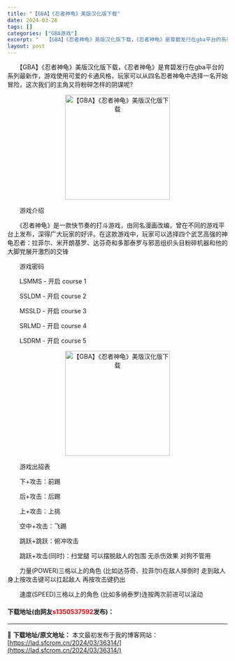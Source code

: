 ```yaml
---
title: "【GBA】《忍者神龟》美版汉化版下载"
date: 2024-03-26
tags: []
categories: ["GBA游戏"]
excerpt: "　　【GBA】《忍者神龟》美版汉化版下载，《忍者神龟》是育碧发行在gba平台的系列最新作，游戏使用可爱的卡通风格，玩家可以从四名忍者神龟中选择一名开始冒险，这次我们的主角又将粉碎怎样的阴谋呢? 　　游戏介绍 　　《忍者神龟》是一款快节奏的打斗游戏，由同名漫画改编，曾在不同的游戏平台上发布，深得广大玩&hellip;"
layout: post
---
```


 <p>　　【GBA】《忍者神龟》美版汉化版下载，《忍者神龟》是育碧发行在gba平台的系列最新作，游戏使用可爱的卡通风格，玩家可以从四名忍者神龟中选择一名开始冒险，这次我们的主角又将粉碎怎样的阴谋呢?</p> <p align="center"><img align="" border="0" src="https://lad.sfcrom.cn/wp-content/uploads/2024/03/20240326_660264fe4da54.png" width="240" alt="【GBA】《忍者神龟》美版汉化版下载" /></p> <p>　　游戏介绍</p> <p>　　《忍者神龟》是一款快节奏的打斗游戏，由同名漫画改编，曾在不同的游戏平台上发布，深得广大玩家的好评。在这款游戏中，玩家可以选择四个武艺高强的神龟忍者：拉菲尔、米开朗基罗、达芬奇和多那泰罗与邪恶组织头目粉碎机器和他的大脚党展开激烈的交锋</p> <p>　　游戏密码</p> <p>　　LSMMS - 开启 course 1</p> <p>　　SSLDM - 开启 course 2</p> <p>　　MSSLD - 开启 course 3</p> <p>　　SRLMD - 开启 course 4</p> <p>　　LSDRM - 开启 course 5</p> <p align="center"><img align="" border="0" src="https://lad.sfcrom.cn/wp-content/uploads/2024/03/20240326_660264fead2fb.png" width="240" alt="【GBA】《忍者神龟》美版汉化版下载" /></p> <p>　　游戏出招表</p> <p>　　下+攻击：前踢</p> <p>　　后+攻击：后踢</p> <p>　　上+攻击：上挑</p> <p>　　空中+攻击：飞踢</p> <p>　　跳跃+跳跃：俯冲攻击</p> <p>　　跳跃+攻击(同时)：扫堂腿 可以摆脱敌人的包围 无杀伤效果 对狗不管用</p> <p>　　力量(POWER)三格以上的角色 (比如达芬奇、拉菲尔)在敌人摔倒时 走到敌人身上按攻击键可以扛起敌人 再按攻击键扔出</p> <p>　　速度(SPEED)三格以上的角色 (比如多纳泰罗)连按两次前进可以滚动</p> <p><h4>下载地址(由网友<font color="red">s1350537592</font>发布)：</h4></p> 

---
📖 **下载地址/原文地址：** 本文最初发布于我的博客网站：[https://lad.sfcrom.cn/2024/03/36314/](https://lad.sfcrom.cn/2024/03/36314/)
